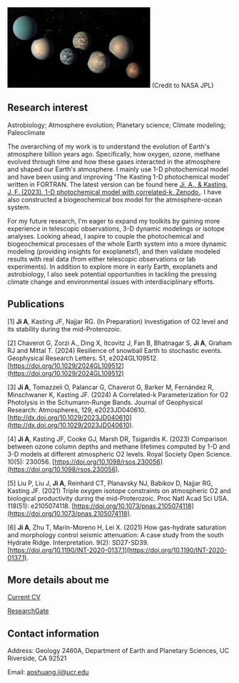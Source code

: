 
<img src="/assets/img/logo.jpg" width="320" height="180">
(Credit to NASA JPL)

## Research interest

Astrobiology; Atmosphere evolution; Planetary science; Climate modeling; Paleoclimate

The overarching of my work is to understand the evolution of Earth's atmosphere billion years ago. Specifically, how oxygen, ozone, methane evolved through time and how these gases interacted in the atmosphere and shaped our Earth's atmosphere. I mainly use 1-D photochemical model and have been using and improving 'The Kasting 1-D photochemical model' written in FORTRAN. The latest version can be found here [Ji, A., & Kasting, J. F. (2023). 1-D photochemical model with correlated-k. Zenodo.](https://doi.org/10.5281/zenodo.10384004). I have also constructed a biogeochemical box model for the atmosphere-ocean system.

For my future research, I'm eager to expand my toolkits by gaining more experience in telescopic observations, 3-D dynamic modelings or isotope analyses. Looking ahead, I aspire to couple the photochemical and biogeochemical processes of the whole Earth system into a more dynamic modeling (providing insights for exoplanets!), and then validate modeled results with real data (from either telescopic observations or lab experiments). In addition to explore more in early Earth, exoplanets and astrobiology, I also seek potential opportunities in tackling the pressing climate change and environmental issues with interdisciplinary efforts.

## Publications

[1] **Ji A**, Kasting JF, Najjar RG. (In Preparation) Investigation of O2 level and its stability during the mid-Proterozoic. 

[2] Chaverot G, Zorzi A., Ding X, Itcovitz J, Fan B, Bhatnagar S, **Ji A**, Graham RJ and Mittal T. (2024) Resilience of snowball Earth to stochastic events. Geophysical Research Letters. 51, e2024GL109512. [https://doi.org/10.1029/2024GL109512](https://doi.org/10.1029/2024GL109512)

[3] **Ji A**, Tomazzeli O, Palancar G, Chaverot G, Barker M, Fernández R, Minschwaner K, Kasting JF. (2024) A Correlated-k Parameterization for O2 Photolysis in the Schumann-Runge Bands. Journal of Geophysical Research: Atmospheres, 129, e2023JD040610. [http://dx.doi.org/10.1029/2023JD040610](http://dx.doi.org/10.1029/2023JD040610).

[4] **Ji A**, Kasting JF, Cooke GJ, Marsh DR, Tsigaridis K. (2023) Comparison between ozone column depths and methane lifetimes computed by 1-D and 3-D models at different atmospheric O2 levels. Royal Society Open Science. 10(5): 230056. 
 [https://doi.org/10.1098/rsos.230056](https://doi.org/10.1098/rsos.230056).

[5] Liu P, Liu J, **Ji A**, Reinhard CT, Planavsky NJ, Babikov D, Najjar RG, Kasting JF. (2021) Triple oxygen isotope constraints on atmospheric O2 and biological productivity during the mid-Proterozoic. Proc Natl Acad Sci USA. 118(51): e2105074118. [https://doi.org/10.1073/pnas.2105074118](https://doi.org/10.1073/pnas.2105074118).

[6] **Ji A**, Zhu T, Marín-Moreno H, Lei X. (2021) How gas-hydrate saturation and morphology control seismic attenuation: A case study from the south Hydrate Ridge. Interpretation. 9(2): SD27-SD39. [https://doi.org/10.1190/INT-2020-0137.1](https://doi.org/10.1190/INT-2020-0137.1).

## More details about me

[Current CV](/CV_AoshuangJi.pdf)

[ResearchGate](https://www.researchgate.net/profile/Aoshuang-Ji/research)

## Contact information

Address: Geology 2460A, Department of Earth and Planetary Sciences, UC Riverside, CA 92521

Email: aoshuang.ji@ucr.edu
